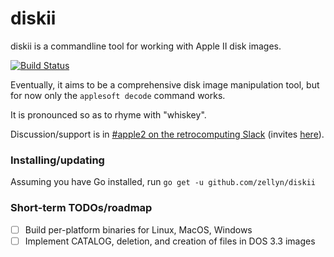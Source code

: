 diskii
======

diskii is a commandline tool for working with Apple II disk images.

[![Build Status](https://travis-ci.org/zellyn/diskii.svg?branch=master)](https://travis-ci.org/zellyn/diskii)

Eventually, it aims to be a comprehensive disk image manipulation
tool, but for now only the `applesoft decode` command works.

It is pronounced so as to rhyme with "whiskey".

Discussion/support is in
[#apple2 on the retrocomputing Slack](https://retrocomputing.slack.com/messages/apple2/)
(invites [here](https://retrocomputing.herokuapp.com)).

### Installing/updating
Assuming you have Go installed, run `go get -u github.com/zellyn/diskii`

### Short-term TODOs/roadmap

- [ ] Build per-platform binaries for Linux, MacOS, Windows
- [ ] Implement CATALOG, deletion, and creation of files in DOS 3.3 images
